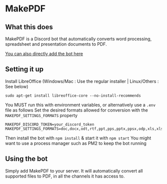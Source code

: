# MakePDF

## What this does

MakePDF is a Discord bot that automatically converts word processing, spreadsheet and presentation documents to PDF.

[You can also directly add the bot here](https://discord.com/oauth2/authorize?client_id=689807933415882762&scope=bot&permissions=52224)

## Setting it up

Install LibreOffice (Windows/Mac : Use the regular installer | Linux/Others : See below)

```
sudo apt-get install libreoffice-core --no-install-recommends
```

You MUST run this with environment variables, or alternatively use a `.env` file as follows
Set the desired formats allowed for conversion with the `MAKEPDF_SETTINGS_FORMATS` property

```
MAKEPDF_DISCORD_TOKEN=your_discord_token
MAKEPDF_SETTINGS_FORMATS=doc,docx,odt,rtf,ppt,pps,pptx,ppsx,odp,xls,xlsx,ods,csv
```

Then install the bot with `npm install` & start it with `npm start`
You might want to use a process manager such as PM2 to keep the bot running

## Using the bot

Simply add MakePDF to your server. It will automatically convert all supported files to PDF, in all the channels it has access to.
